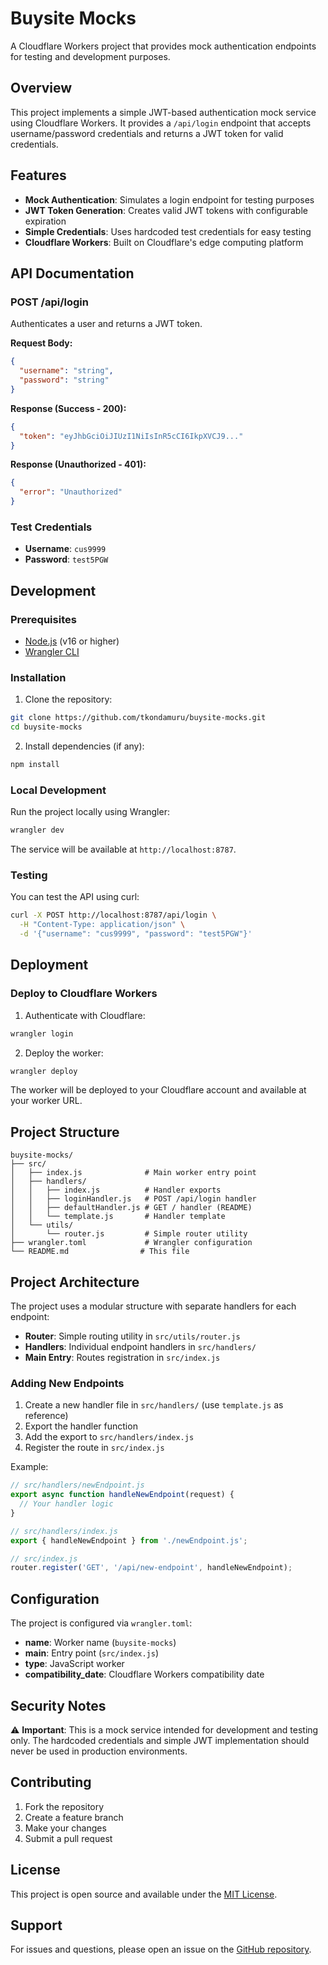 # Buysite Mocks

A Cloudflare Workers project that provides mock authentication endpoints for testing and development purposes.

## Overview

This project implements a simple JWT-based authentication mock service using Cloudflare Workers. It provides a `/api/login` endpoint that accepts username/password credentials and returns a JWT token for valid credentials.

## Features

- **Mock Authentication**: Simulates a login endpoint for testing purposes
- **JWT Token Generation**: Creates valid JWT tokens with configurable expiration
- **Simple Credentials**: Uses hardcoded test credentials for easy testing
- **Cloudflare Workers**: Built on Cloudflare's edge computing platform

## API Documentation

### POST /api/login

Authenticates a user and returns a JWT token.

**Request Body:**
```json
{
  "username": "string",
  "password": "string"
}
```

**Response (Success - 200):**
```json
{
  "token": "eyJhbGciOiJIUzI1NiIsInR5cCI6IkpXVCJ9..."
}
```

**Response (Unauthorized - 401):**
```json
{
  "error": "Unauthorized"
}
```

### Test Credentials

- **Username**: `cus9999`
- **Password**: `test5PGW`

## Development

### Prerequisites

- [Node.js](https://nodejs.org/) (v16 or higher)
- [Wrangler CLI](https://developers.cloudflare.com/workers/wrangler/install-and-update/)

### Installation

1. Clone the repository:
```bash
git clone https://github.com/tkondamuru/buysite-mocks.git
cd buysite-mocks
```

2. Install dependencies (if any):
```bash
npm install
```

### Local Development

Run the project locally using Wrangler:

```bash
wrangler dev
```

The service will be available at `http://localhost:8787`.

### Testing

You can test the API using curl:

```bash
curl -X POST http://localhost:8787/api/login \
  -H "Content-Type: application/json" \
  -d '{"username": "cus9999", "password": "test5PGW"}'
```

## Deployment

### Deploy to Cloudflare Workers

1. Authenticate with Cloudflare:
```bash
wrangler login
```

2. Deploy the worker:
```bash
wrangler deploy
```

The worker will be deployed to your Cloudflare account and available at your worker URL.

## Project Structure

```
buysite-mocks/
├── src/
│   ├── index.js              # Main worker entry point
│   ├── handlers/
│   │   ├── index.js          # Handler exports
│   │   ├── loginHandler.js   # POST /api/login handler
│   │   ├── defaultHandler.js # GET / handler (README)
│   │   └── template.js       # Handler template
│   └── utils/
│       └── router.js         # Simple router utility
├── wrangler.toml             # Wrangler configuration
└── README.md                # This file
```

## Project Architecture

The project uses a modular structure with separate handlers for each endpoint:

- **Router**: Simple routing utility in `src/utils/router.js`
- **Handlers**: Individual endpoint handlers in `src/handlers/`
- **Main Entry**: Routes registration in `src/index.js`

### Adding New Endpoints

1. Create a new handler file in `src/handlers/` (use `template.js` as reference)
2. Export the handler function
3. Add the export to `src/handlers/index.js`
4. Register the route in `src/index.js`

Example:
```javascript
// src/handlers/newEndpoint.js
export async function handleNewEndpoint(request) {
  // Your handler logic
}

// src/handlers/index.js
export { handleNewEndpoint } from './newEndpoint.js';

// src/index.js
router.register('GET', '/api/new-endpoint', handleNewEndpoint);
```

## Configuration

The project is configured via `wrangler.toml`:

- **name**: Worker name (`buysite-mocks`)
- **main**: Entry point (`src/index.js`)
- **type**: JavaScript worker
- **compatibility_date**: Cloudflare Workers compatibility date

## Security Notes

⚠️ **Important**: This is a mock service intended for development and testing only. The hardcoded credentials and simple JWT implementation should never be used in production environments.

## Contributing

1. Fork the repository
2. Create a feature branch
3. Make your changes
4. Submit a pull request

## License

This project is open source and available under the [MIT License](LICENSE).

## Support

For issues and questions, please open an issue on the [GitHub repository](https://github.com/tkondamuru/buysite-mocks). 